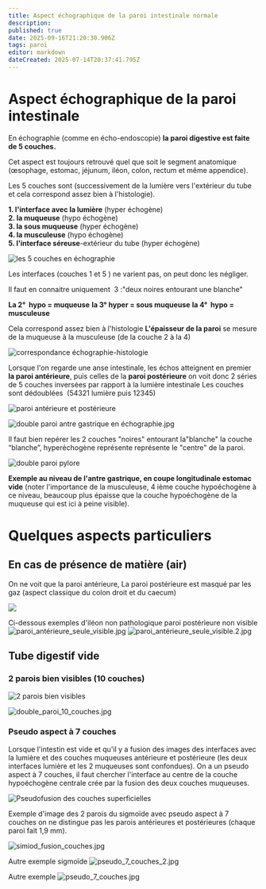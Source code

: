 ```yaml
---
title: Aspect échographique de la paroi intestinale normale
description: 
published: true
date: 2025-09-16T21:20:30.906Z
tags: paroi
editor: markdown
dateCreated: 2025-07-14T20:37:41.795Z
---
```


# Aspect échographique de la paroi intestinale
En échographie (comme en écho-endoscopie) **la paroi digestive est faite de 5 couches.**

Cet aspect est toujours retrouvé quel que soit le segment anatomique (œsophage, estomac, jéjunum, iléon, colon, rectum et même appendice).


Les 5 couches sont (successivement de la lumière vers l'extérieur du tube et cela correspond assez bien à l'histologie).


**1.  l'interface avec la lumière** (hyper échogène)**<br>2.  la muqueuse** (hypo échogène)**<br>3.  la sous muqueuse** (hyper échogène)**<br>4.  la musculeuse** (hypo échogène)**<br>5.  l'interface séreuse**-extérieur du tube (hyper échogène) 

![les 5 couches en échographie](/schémas/paroi_interface5-2.png)

Les interfaces (couches 1 et 5 ) ne varient pas, on peut donc les négliger. 

Il faut en connaitre uniquement  3 :"deux noires entourant une blanche"

**La 2°  hypo = muqueuse**
**la 3° hyper = sous muqueuse**
**la 4°  hypo = musculeuse**

Cela correspond assez bien à l'histologie
**L'épaisseur de la paroi** se mesure de la muqueuse à la musculeuse (de la couche 2 à la 4) 

![correspondance échographie-histologie](/schémas/capture_d’écran_2025-07-20_à_19.02.19_copie.png)

Lorsque l'on regarde une anse intestinale, les échos atteignent en premier **la paroi antérieure**, puis celles de la **paroi postérieure**
on voit donc 2 séries de 5 couches inversées par rapport à la lumière intestinale
Les couches sont dédoublées  (54321 lumière puis 12345)

![paroi antérieure et postérieure](/schemas/double_paroi_site.jpg)

![double paroi antre gastrique en échographie.jpg](/anatomie_typique/paroi_nle.jpg)


Il faut bien repérer les 2 couches "noires" entourant la"blanche"
la couche “blanche”, hyperéchogène représente représente le "centre" de la paroi.

![double paroi pylore](/anatomie_typique/pylore_duod.jpg)

**Exemple au niveau de l'antre gastrique, en coupe longitudinale estomac vide** (noter l'importance de la musculeuse, 4 ième couche hypoéchogène à ce niveau, beaucoup plus épaisse que la couche hypoéchogène de la muqueuse qui est ici à peine visible).

# Quelques aspects particuliers
## En cas de présence de matière (air)
On ne voit que la paroi antérieure, 
La paroi postérieure est masqué par les gaz (aspect classique du colon droit et du caecum)

![](/schémas/caecum_air-13.jpg)

Ci-dessous exemples d'iléon non pathologique paroi postérieure non visible
![paroi_antérieure_seule_visible.jpg](/anatomie_typique/paroi_antérieure_seule_visible.jpg)
![paroi_antérieure_seule_visible.2.jpg](/anatomie_typique/paroi_antérieure_seule_visible.2.jpg)
## Tube digestif vide
### 2 parois bien visibles (10 couches)
![2 parois bien visibles ](/schémas/10_couches_bien_séparées.jpg) 

![double_paroi_10_couches.jpg](/anatomie_typique/double_paroi_10_couches.jpg)
### Pseudo aspect à 7 couches
Lorsque l'intestin est vide et qu'il y a fusion des images des interfaces avec la lumière et des couches muqueuses antérieure et postérieure
(les deux interfaces lumière et les 2 muqueuses sont confondues).
On a un pseudo aspect à 7 couches, il faut chercher l'interface au centre de la couche hypoéchogène centrale crée par la fusion des deux couches muqueuses.

![Pseudofusion des couches superficielles](/schémas/ppseudo_5_couches.jpg)


Exemple d'image des 2 parois du sigmoïde avec pseudo aspect à 7 couches
on ne distingue pas les parois antérieures et postérieures (chaque paroi fait 1,9 mm).

![_simiod_fusion_couches_.jpg](/anatomie_typique/_simiod_fusion_couches_.jpg)

Autre exemple sigmoïde
![pseudo_7_couches_2.jpg](/anatomie_typique/pseudo_7_couches_2.jpg)

Autre exemple
![pseudo_7_couches.jpg](/anatomie_typique/pseudo_7_couches.jpg)